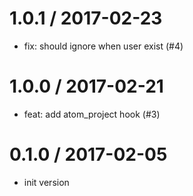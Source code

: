 
1.0.1 / 2017-02-23
==================

  * fix: should ignore when user exist (#4)

1.0.0 / 2017-02-21
==================

  * feat: add atom_project hook (#3)

0.1.0 / 2017-02-05
==================

  * init version

